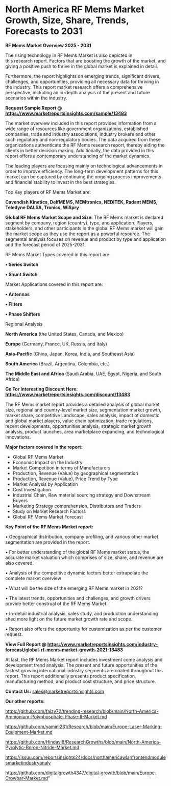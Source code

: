 # North America RF Mems Market Growth, Size, Share, Trends, Forecasts to 2031

<Strong> RF Mems Market Overview 2025 - 2031</strong>

The rising technology in RF Mems Market is also depicted in this research report. Factors that are boosting the growth of the market, and giving a positive push to thrive in the global market is explained in detail.

Furthermore, the report highlights on emerging trends, significant drivers, challenges, and opportunities, providing all necessary data for thriving in the industry. This report market research offers a comprehensive perspective, including an in-depth analysis of the present and future scenarios within the industry.

<strong>Request Sample Report @ <a href=https://www.marketreportsinsights.com/sample/13483>https://www.marketreportsinsights.com/sample/13483</a></strong>

The market overview included in this report provides information from a wide range of resources like government organizations, established companies, trade and industry associations, industry brokers and other such regulatory and non-regulatory bodies. The data acquired from these organizations authenticate the RF Mems research report, thereby aiding the clients in better decision making. Additionally, the data provided in this report offers a contemporary understanding of the market dynamics.

The leading players are focusing mainly on technological advancements in order to improve efficiency. The long-term development patterns for this market can be captured by continuing the ongoing process improvements and financial stability to invest in the best strategies.

Top Key players of RF Mems Market are:

<strong>Cavendish Kinetics, DelfMEMS, MEMtronics, NEDITEK, Radant MEMS, Teledyne DALSA, Tronics, WiSpry</strong>

<strong><b>Global RF Mems Market Scope and Size:</b></strong>
The RF Mems market is declared segment by company, region (country), type, and application. Players, stakeholders, and other participants in the global RF Mems market will gain the market scope as they use the report as a powerful resource. The segmental analysis focuses on revenue and product by type and application and the forecast period of 2025-2031.

RF Mems Market Types covered in this report are:

<strong>• Series Switch

• Shunt Switch</strong>

Market Applications covered in this report are:

<strong>• Antennas

• Filters

• Phase Shifters</strong> 

Regional Analysis

<strong>North America</strong> (the United States, Canada, and Mexico)

<strong>Europe</strong> (Germany, France, UK, Russia, and Italy)

<strong>Asia-Pacific</strong> (China, Japan, Korea, India, and Southeast Asia)

<strong>South America</strong> (Brazil, Argentina, Colombia, etc.)

<strong>The Middle East and Africa</strong> (Saudi Arabia, UAE, Egypt, Nigeria, and South Africa)

<strong>Go For Interesting Discount Here: <a href=https://www.marketreportsinsights.com/discount/13483>https://www.marketreportsinsights.com/discount/13483</a></strong>

The RF Mems market report provides a detailed analysis of global market size, regional and country-level market size, segmentation market growth, market share, competitive Landscape, sales analysis, impact of domestic and global market players, value chain optimization, trade regulations, recent developments, opportunities analysis, strategic market growth analysis, product launches, area marketplace expanding, and technological innovations.

<strong><b>Major factors covered in the report:</b></strong>
<ul>
  <li>Global RF Mems Market </li>
  <li>Economic Impact on the Industry</li>
  <li>Market Competition in terms of Manufacturers</li>
  <li>Production, Revenue (Value) by geographical segmentation</li>
  <li>Production, Revenue (Value), Price Trend by Type</li>
  <li>Market Analysis by Application</li>
  <li>Cost Investigation</li>
  <li>Industrial Chain, Raw material sourcing strategy and Downstream Buyers</li>
  <li>Marketing Strategy comprehension, Distributors and Traders</li>
  <li>Study on Market Research Factors</li>
  <li>Global RF Mems Market Forecast</li>
</ul>

<strong><b>Key Point of the RF Mems Market report:</b></strong>

• Geographical distribution, company profiling, and various other market segmentation are provided in the report.

• For better understanding of the global RF Mems market status, the accurate market valuation which comprises of size, share, and revenue are also covered.

• Analysis of the competitive dynamic factors better extrapolate the complete market overview

• What will be the size of the emerging RF Mems market in 2031?

• The latest trends, opportunities and challenges, and growth drivers provide better construal of the RF Mems Market.

• In-detail industrial analysis, sales study, and production understanding shed more light on the future market growth rate and scope.

• Report also offers the opportunity for customization as per the customer request.

<strong><b>View Full Report @ <a href=https://www.marketreportsinsights.com/industry-forecast/global-rf-mems-market-growth-2021-13483>https://www.marketreportsinsights.com/industry-forecast/global-rf-mems-market-growth-2021-13483</a></b></strong>


At last, the RF Mems Market report includes investment come analysis and development trend analysis. The present and future opportunities of the fastest growing international industry segments are coated throughout this report. This report additionally presents product specification, manufacturing method, and product cost structure, and price structure.

<strong>Contact Us:</strong>
sales@marketreportsinsights.com

<strong>Our other reports:</strong>

<a href=https://github.com/faizy72/trending-research/blob/main/North-America-Ammonium-Polyphosphate-Phase-II-Market.md>https://github.com/faizy72/trending-research/blob/main/North-America-Ammonium-Polyphosphate-Phase-II-Market.md</a>

<a href=https://github.com/yamini231/Research/blob/main/Europe-Laser-Marking-Equipment-Market.md>https://github.com/yamini231/Research/blob/main/Europe-Laser-Marking-Equipment-Market.md</a>

<a href=https://github.com/Hindavi8/ResearchGrowths/blob/main/North-America-Pyrolytic-Boron-Nitride-Market.md>https://github.com/Hindavi8/ResearchGrowths/blob/main/North-America-Pyrolytic-Boron-Nitride-Market.md</a>

<a href=https://issuu.com/reportsinsights24/docs/northamericawlanfrontendmodulesmarketindustryanaly>https://issuu.com/reportsinsights24/docs/northamericawlanfrontendmodulesmarketindustryanaly</a>

<a href=https://github.com/digitalgrowth4347/digital-growth/blob/main/Europe-Crowbar-Market.md>https://github.com/digitalgrowth4347/digital-growth/blob/main/Europe-Crowbar-Market.md</a>"
